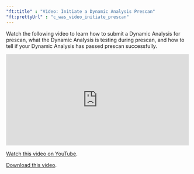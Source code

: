 ```yaml
---
"ft:title" : "Video: Initiate a Dynamic Analysis Prescan"
"ft:prettyUrl" : "c_was_video_initiate_prescan"
---
```

Watch the following video to learn how to submit a Dynamic Analysis for prescan, what the Dynamic Analysis is testing during prescan, and how to tell if your Dynamic Analysis has passed prescan successfully.

<iframe width="500" height="250" src="https://www.youtube.com/embed/3dlDChprlAc" title="Initiate a Dynamic Analysis Prescan" frameborder="0" allow="accelerometer; autoplay; clipboard-write; encrypted-media; gyroscope; picture-in-picture" allowfullscreen></iframe>

[Watch this video on YouTube](https://youtu.be/3dlDChprlAc).

[Download this video](https://d3pn0dtbjseokt.cloudfront.net/Initiate_Dynamic_Analysis_Prescan.mp4).
